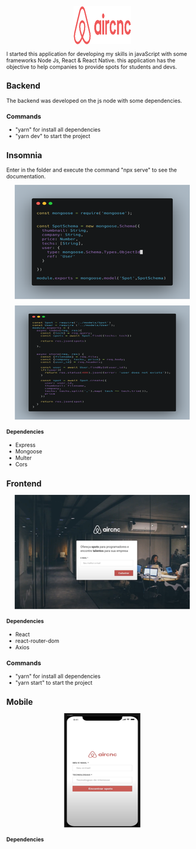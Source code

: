 <p align="center">
  <img width="150" height="100" src="img/logo.png">
</p>
<div>
I started this application for developing my skills in javaScript with some frameworks Node Js, React & React Native. this application has the objective to help companies to provide spots for students and devs.

</div>

<div>

## Backend

   

The backend was developed on the js node with some dependencies.

### Commands

  - "yarn" for install all dependencies
  - "yarn dev" to start the project

## Insomnia

Enter in the folder and execute the command "npx serve" to see the documentation.
<p align="center">
  <img width="460" height="300" src="img/Model.png">
</p>

<p align="center">
  <img width="460" height="300" src="img/Controller.png">
</p>

#### Dependencies
  * Express
  * Mongoose
  * Multer
  * Cors

</div>

<div>

## Frontend

<p align="center">
  <img width="460" height="300" src="img/web.png">
</p>

#### Dependencies
  * React
  * react-router-dom
  * Axios

### Commands

  - "yarn" for install all dependencies
  - "yarn start" to start the project

## Mobile

<p align="center">
  <img width="200" height="300" src="img/mobile.png">
</p>

#### Dependencies


</div>